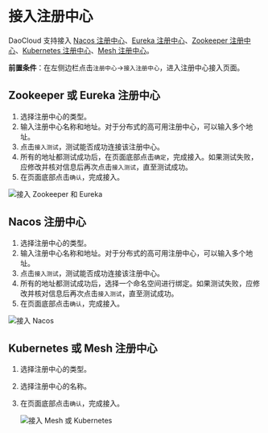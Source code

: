 # 接入注册中心

DaoCloud 支持接入 [Nacos 注册中心](../reference/concepts.md/#nacos-注册中心)、[Eureka 注册中心](../reference/concepts.md/#eureka-注册中心)、[Zookeeper 注册中心](../reference/concepts.md/#zookeeper-注册中心)、[Kubernetes 注册中心](../reference/concepts.md/#kubernetes-注册中心)、[Mesh 注册中心](../reference/concepts.md/#service-mesh-注册中心)。

**前置条件**：在左侧边栏点击`注册中心`->`接入注册中心`，进入注册中心接入页面。

## Zookeeper 或 Eureka 注册中心

1. 选择注册中心的类型。
2. 输入注册中心名称和地址。对于分布式的高可用注册中心，可以输入多个地址。
3. 点击`接入测试`，测试能否成功连接该注册中心。
4. 所有的地址都测试成功后，在页面底部点击`确定`，完成接入。如果测试失败，应修改并核对信息后再次点击`接入测试`，直至测试成功。
5. 在页面底部点击`确认`，完成接入。

![接入 Zookeeper 和 Eureka](imgs/integrate2.png)

## Nacos 注册中心

1. 选择注册中心的类型。
2. 输入注册中心名称和地址。对于分布式的高可用注册中心，可以输入多个地址。
3. 点击`接入测试`，测试能否成功连接该注册中心。
4. 所有的地址都测试成功后，选择一个命名空间进行绑定。如果测试失败，应修改并核对信息后再次点击`接入测试`，直至测试成功。
5. 在页面底部点击`确认`，完成接入。

![接入 Nacos](imgs/integrate3.png)

## Kubernetes 或 Mesh 注册中心

1. 选择注册中心的类型。
2. 选择注册中心的名称。
3. 在页面底部点击`确认`，完成接入。
   
    ![接入 Mesh 或 Kubernetes](imgs/integrate4.png)
